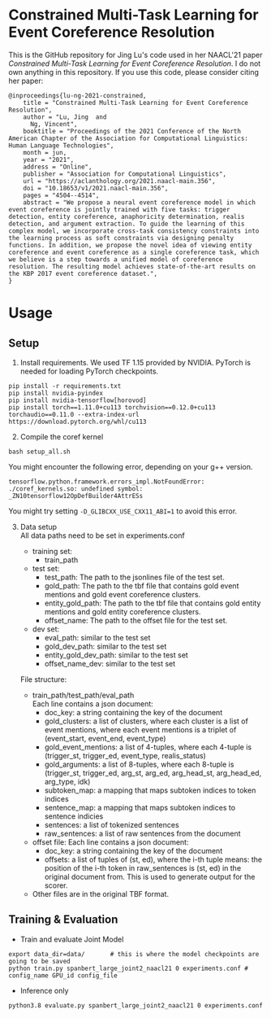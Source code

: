 # Constrained Multi-Task Learning for Event Coreference Resolution

This is the GitHub repository for Jing Lu's code used in her NAACL'21 paper *Constrained Multi-Task Learning for Event Coreference Resolution*. I do not own anything in this repository. If you use this code, please consider citing her paper:
```
@inproceedings{lu-ng-2021-constrained,
    title = "Constrained Multi-Task Learning for Event Coreference Resolution",
    author = "Lu, Jing  and
      Ng, Vincent",
    booktitle = "Proceedings of the 2021 Conference of the North American Chapter of the Association for Computational Linguistics: Human Language Technologies",
    month = jun,
    year = "2021",
    address = "Online",
    publisher = "Association for Computational Linguistics",
    url = "https://aclanthology.org/2021.naacl-main.356",
    doi = "10.18653/v1/2021.naacl-main.356",
    pages = "4504--4514",
    abstract = "We propose a neural event coreference model in which event coreference is jointly trained with five tasks: trigger detection, entity coreference, anaphoricity determination, realis detection, and argument extraction. To guide the learning of this complex model, we incorporate cross-task consistency constraints into the learning process as soft constraints via designing penalty functions. In addition, we propose the novel idea of viewing entity coreference and event coreference as a single coreference task, which we believe is a step towards a unified model of coreference resolution. The resulting model achieves state-of-the-art results on the KBP 2017 event coreference dataset.",
}
```

# Usage
## Setup
1. Install requirements. We used TF 1.15 provided by NVIDIA. PyTorch is needed for loading PyTorch checkpoints. 
```
pip install -r requirements.txt
pip install nvidia-pyindex
pip install nvidia-tensorflow[horovod]
pip install torch==1.11.0+cu113 torchvision==0.12.0+cu113 torchaudio==0.11.0 --extra-index-url https://download.pytorch.org/whl/cu113
```

2. Compile the coref kernel
```
bash setup_all.sh
```
You might encounter the following error, depending on your g++ version. 
```
tensorflow.python.framework.errors_impl.NotFoundError: ./coref_kernels.so: undefined symbol: _ZN10tensorflow12OpDefBuilder4AttrESs
```
You might try setting `-D_GLIBCXX_USE_CXX11_ABI=1` to avoid this error.

3. Data setup  
   All data paths need to be set in experiments.conf
   * training set:
     * train_path
   * test set:
     * test_path: The path to the jsonlines file of the test set.
     * gold_path: The path to the tbf file that contains gold event mentions and gold event coreference clusters.
     * entity_gold_path: The path to the tbf file that contains gold entity mentions and gold entity coreference clusters.
     * offset_name: The path to the offset file for the test set.
   * dev set:
     * eval_path: similar to the test set
     * gold_dev_path: similar to the test set
     * entity_gold_dev_path: similar to the test set
     * offset_name_dev: similar to the test set
   
   File structure:
   * train_path/test_path/eval_path  
    Each line contains a json document:
     * doc_key: a string containing the key of the document
     * gold_clusters: a list of clusters, where each cluster is a list of event mentions, where each event mentions is a triplet of (event_start, event_end, event_type)
     * gold_event_mentions: a list of 4-tuples, where each 4-tuple is (trigger_st, trigger_ed, event_type, realis_status)
     * gold_arguments: a list of 8-tuples, where each 8-tuple is (trigger_st, trigger_ed, arg_st, arg_ed, arg_head_st, arg_head_ed, arg_type, idk)
     * subtoken_map: a mapping that maps subtoken indices to token indices
     * sentence_map: a mapping that maps subtoken indices to sentence indicies
     * sentences: a list of tokenized sentences 
     * raw_sentences: a list of raw sentences from the document
   * offset file:
    Each line contains a json document:
     * doc_key: a string containing the key of the document
     * offsets: a list of tuples of (st, ed), where the i-th tuple means: the position of the i-th token in raw_sentences is (st, ed) in the original document from. This is used to generate output for the scorer.
   * Other files are in the original TBF format.

## Training & Evaluation
* Train and evaluate Joint Model
```
export data_dir=data/       # this is where the model checkpoints are going to be saved
python train.py spanbert_large_joint2_naacl21 0 experiments.conf # config_name GPU_id config_file
```

* Inference only 
```
python3.8 evaluate.py spanbert_large_joint2_naacl21 0 experiments.conf
```